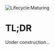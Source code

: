 
![Lifecycle:Maturing](https://img.shields.io/badge/Lifecycle-Maturing-007EC6)

# TL;DR

Under construction...

